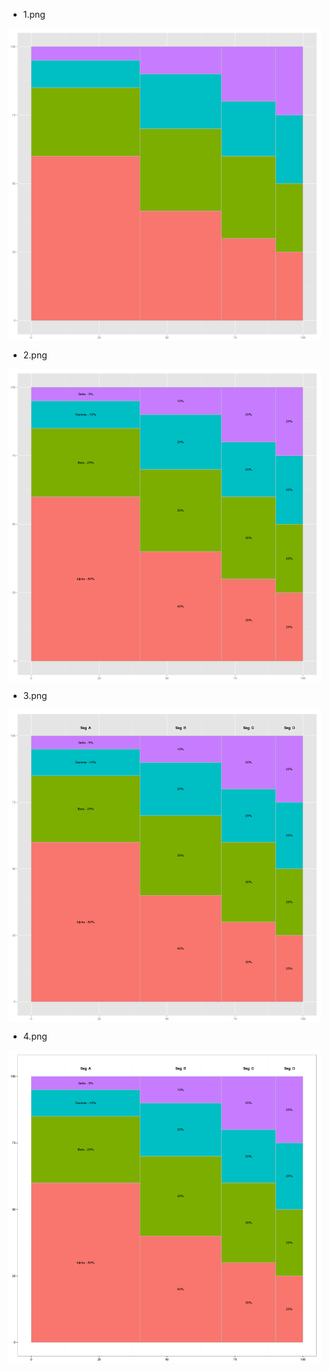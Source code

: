  - 1.png

 <img src="1.png" width = "500" height = "500" alt="" align=center />

 - 2.png

 <img src="2.png" width = "500" height = "500" alt="" align=center />

 - 3.png

 <img src="3.png" width = "500" height = "500" alt="" align=center />

 - 4.png

 <img src="4.png" width = "500" height = "500" alt="" align=center />

